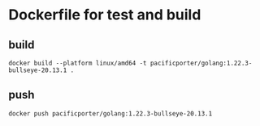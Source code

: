 # Dockerfile for test and build

## build

```
docker build --platform linux/amd64 -t pacificporter/golang:1.22.3-bullseye-20.13.1 .
```

## push

```
docker push pacificporter/golang:1.22.3-bullseye-20.13.1
```

